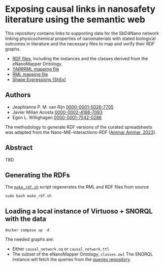 # Exposing causal links in nanosafety literature using the semantic web

This repository contains links to supporting data for the SbD4Nano network linking physicochemical properties of nanomaterials with stated biological outcomes in literature and the necessary files to map and verify their RDF graphs.

- [RDF files](data/RDF/), including the instances and the classes derived from the eNanoMapper Ontology.
- [YARRRML mapping file](/mappings/causal_network.yarrrml.yml)
- [RML mapping file](mappings/causal_network.rml)
- [Shape Expressions (ShEx)](/shapes)



## Authors

- Jeaphianne P. M. van Rijn [0000-0001-5026-7705](https://orcid.org/0000-0001-5026-7705)
- Javier Millan Acosta [0000-0002-4166-7093](https://orcid.org/0000-0002-4166-7093)
- Egon L. Willighagen [0000-0001-7542-0286](https://orcid.org/0000-0001-7542-0286)

The methodology to generate RDF versions of the curated spreadsheets was adapted from the Nano-MIE-interactions-RDF ([Ammar Ammar, 2023](https://doi.org/10.5281/zenodo.8075705)).


## Abstract
TBD 

## Generating the RDFs

The [`make_rdf.sh`](/make_rdf.sh) script regenerates the RML and RDF files from source
```
sudo bash make_rdf.sh
```

## Loading a local instance of Virtuoso + SNORQL with the data
```
docker compose up -d
```
The needed graphs are:
- Either `causal_network.nq` or `causal_network.ttl`
- The subset of the eNanoMapper Ontology, `classes.owl`
The SNORQL instance will fetch the queries from the [queries repository](https://github.com/h2020-sbd4nano/SbD4nano-causal-SPARQL/tree/main).
